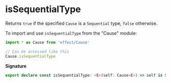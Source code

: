 # isSequentialType

Returns `true` if the specified `Cause` is a `Sequential` type, `false`
otherwise.

To import and use `isSequentialType` from the "Cause" module:

```ts
import * as Cause from 'effect/Cause'

// Can be accessed like this
Cause.isSequentialType
```

**Signature**

```ts
export declare const isSequentialType: <E>(self: Cause<E>) => self is Sequential<E>
```
